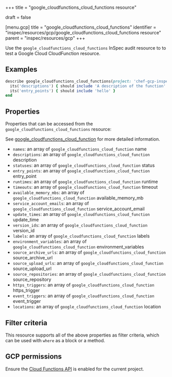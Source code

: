 +++
title = "google_cloudfunctions_cloud_functions resource"

draft = false


[menu.gcp]
title = "google_cloudfunctions_cloud_functions"
identifier = "inspec/resources/gcp/google_cloudfunctions_cloud_functions resource"
parent = "inspec/resources/gcp"
+++

Use the `google_cloudfunctions_cloud_functions` InSpec audit resource to to test a Google Cloud CloudFunction resource.

## Examples

```ruby
describe google_cloudfunctions_cloud_functions(project: 'chef-gcp-inspec', location: 'europe-west1') do
  its('descriptions') { should include 'A description of the function' }
  its('entry_points') { should include 'hello' }
end
```

## Properties

Properties that can be accessed from the `google_cloudfunctions_cloud_functions` resource:

See [google_cloudfunctions_cloud_function](google_cloudfunctions_cloud_function) for more detailed information.

  * `names`: an array of `google_cloudfunctions_cloud_function` name
  * `descriptions`: an array of `google_cloudfunctions_cloud_function` description
  * `statuses`: an array of `google_cloudfunctions_cloud_function` status
  * `entry_points`: an array of `google_cloudfunctions_cloud_function` entry_point
  * `runtimes`: an array of `google_cloudfunctions_cloud_function` runtime
  * `timeouts`: an array of `google_cloudfunctions_cloud_function` timeout
  * `available_memory_mbs`: an array of `google_cloudfunctions_cloud_function` available_memory_mb
  * `service_account_emails`: an array of `google_cloudfunctions_cloud_function` service_account_email
  * `update_times`: an array of `google_cloudfunctions_cloud_function` update_time
  * `version_ids`: an array of `google_cloudfunctions_cloud_function` version_id
  * `labels`: an array of `google_cloudfunctions_cloud_function` labels
  * `environment_variables`: an array of `google_cloudfunctions_cloud_function` environment_variables
  * `source_archive_urls`: an array of `google_cloudfunctions_cloud_function` source_archive_url
  * `source_upload_urls`: an array of `google_cloudfunctions_cloud_function` source_upload_url
  * `source_repositories`: an array of `google_cloudfunctions_cloud_function` source_repository
  * `https_triggers`: an array of `google_cloudfunctions_cloud_function` https_trigger
  * `event_triggers`: an array of `google_cloudfunctions_cloud_function` event_trigger
  * `locations`: an array of `google_cloudfunctions_cloud_function` location

## Filter criteria

This resource supports all of the above properties as filter criteria, which can be used
with `where` as a block or a method.

## GCP permissions

Ensure the [Cloud Functions API](https://console.cloud.google.com/apis/library/cloudfunctions.googleapis.com/) is enabled for the current project.
